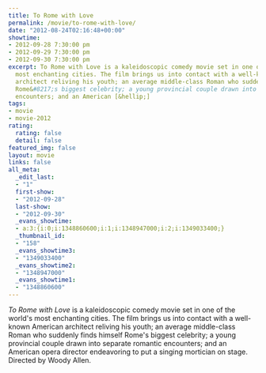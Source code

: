 ```yaml
---
title: To Rome with Love
permalink: /movie/to-rome-with-love/
date: "2012-08-24T02:16:48+00:00"
showtime:
- 2012-09-28 7:30:00 pm
- 2012-09-29 7:30:00 pm
- 2012-09-30 7:30:00 pm
excerpt: To Rome with Love is a kaleidoscopic comedy movie set in one of the world&#8217;s
  most enchanting cities. The film brings us into contact with a well-known American
  architect reliving his youth; an average middle-class Roman who suddenly finds himself
  Rome&#8217;s biggest celebrity; a young provincial couple drawn into separate romantic
  encounters; and an American [&hellip;]
tags:
- movie
- movie-2012
rating:
  rating: false
  detail: false
featured_img: false
layout: movie
links: false
all_meta:
  _edit_last:
  - "1"
  first-show:
  - "2012-09-28"
  last-show:
  - "2012-09-30"
  _evans_showtime:
  - a:3:{i:0;i:1348860600;i:1;i:1348947000;i:2;i:1349033400;}
  _thumbnail_id:
  - "158"
  _evans_showtime3:
  - "1349033400"
  _evans_showtime2:
  - "1348947000"
  _evans_showtime1:
  - "1348860600"
---
```


*To Rome with Love* is a kaleidoscopic comedy movie set in one of the world's most enchanting cities. The film brings us into contact with a well-known American architect reliving his youth; an average middle-class Roman who suddenly finds himself Rome's biggest celebrity; a young provincial couple drawn into separate romantic encounters; and an American opera director endeavoring to put a singing mortician on stage. Directed by Woody Allen.